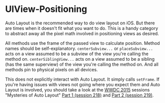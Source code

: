 # UIView-Positioning

Auto Layout is the recommended way to do view layout on iOS. But there are times when it doesn't fit what you want to do. This is a handy category to abstract away all the pixel math involved in positioning views as desired.

All methods use the frame of the passed view to calculate position. Method names should be self-explanatory. `centerSubview...` or `placeSubview...` acts on a view assumed to be a subview of the view you're calling the method on.  `centerSiblingView...` acts on a view assumed to be a sibling (has the same superview) of the view you're calling the method on. And all methods pin to physical pixels on all devices.

This does not explicitly interact with Auto Layout. It simply calls `setFrame`. If you're having issues with views not going where you expect them and Auto Layout is involved, you should take a look at the [WWDC 2015](https://developer.apple.com/videos/wwdc/2015/) sessions "Mysteries of Auto Layout" [Part 1 (session 218)](https://developer.apple.com/videos/wwdc/2015/?id=218) and [Part 2 (session 219)](https://developer.apple.com/videos/wwdc/2015/?id=219).
